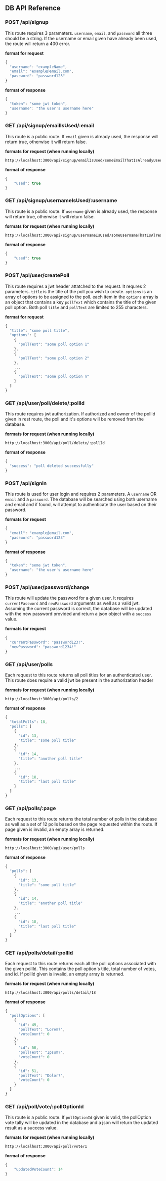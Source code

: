 ## DB API Reference

### POST /api/signup
This route requires 3 paramaters. `username`, `email`, and `password` all three should be a string. If the username or email given have already been used, the route will return a 400 error.

**format for request**
``` javascript
{
  "username": "exampleName",
  "email": "example@email.com",
  "password": "password123"
}
```

**format of response**
``` javascript
{
  "token": "some jwt token",
  "username": "the user's username here"
}
```

### GET /api/signup/emailIsUsed/:email
This route is a public route. If `email` given is already used, the response will return true, otherwise it will return false.

**formats for request (when running locally)**
```
http://localhost:3000/api/signup/emailIsUsed/someEmailThatIsAlreadyUsed
```

**format of response**
``` javascript
{
    "used": true
}
```

### GET /api/signup/usernameIsUsed/:username
This route is a public route. If `username` given is already used, the response will return true, otherwise it will return false.

**formats for request (when running locally)**
```
http://localhost:3000/api/signup/usernameIsUsed/someUsernameThatIsAlreadyUsed
```

**format of response**
``` javascript
{
    "used": true
}
```

### POST /api/user/createPoll
This route requires a jwt header attatched to the request. It requres 2 parameters. `title` is the title of the poll you wish to create. `options` is an array of options to be assigned to the poll. each item in the `options` array is an object that contains a key `pollText` which contains the title of the given poll option. Both poll `title` and `pollText` are limited to 255 characters.

**format for request**
``` javascript
{
  "title": "some poll title",
  "options": [
    {
      "pollText": "some poll option 1"
    },
    {
      "pollText": "some poll option 2"
    },
    ...
    {
      "pollText": "some poll option n"
    }
  ]
}
```

### GET /api/user/poll/delete/:pollId
This route requires jwt authorization. If authorized and owner of the pollId given in rest route, the poll and it's options will be removed from the database.

**formats for request (when running locally)**
```
http://localhost:3000/api/poll/delete/:pollId
```

**format of response**
``` javascript
{
  "success": "poll deleted successfully"
}
```

### POST /api/signin
This route is used for user login and requires 2 parameters. A `username` OR `email` and a `password`. The database will be searched using both username and email and if found, will attempt to authenticate the user based on their password. 

**formats for request**
``` javascript
{
  "email": "example@email.com",
  "password": "password123"
}
```

**format of response**
``` javascript
{
  "token": "some jwt token",
  "username": "the user's username here"
}
```

### POST /api/user/password/change
This route will update the password for a given user. It requires `currentPassword` and `newPassword` arguments as well as a valid jwt. Assuming the current password is correct, the database will be updated with the new password provided and return a json object with a `success` value.

**formats for request**
``` javascript
{
  "currentPassword": "password123!",
  "newPassword": "password1234!"
}
```

### GET /api/user/polls
Each request to this route returns all poll titles for an authenticated user.
This route does require a valid jwt be present in the authorization header

**formats for request (when running locally)**
```
http://localhost:3000/api/polls/2
```

**format of response**
``` javascript
{
  "totalPolls": 18,
  "polls": [
    {
      "id": 13,
      "title": "some poll title"
    },
    {
      "id": 14,
      "title": "another poll title"
    },
    ...
    {
      "id": 18,
      "title": "last poll title"
    }
  ]
}
```

### GET /api/polls/:page
Each request to this route returns the total number of polls in the database as well as a set of 12 polls based on the page requested within the route. 
If page given is invalid, an empty array is returned.

**formats for request (when running locally)**
```
http://localhost:3000/api/user/polls
```

**format of response**
``` javascript
{
  "polls": [
    {
      "id": 13,
      "title": "some poll title"
    },
    {
      "id": 14,
      "title": "another poll title"
    },
    ...
    {
      "id": 18,
      "title": "last poll title"
    }
  ]
}
```

### GET /api/polls/detail/:pollId
Each request to this route returns each all the poll options associated with the given pollId. This contains the poll option's title, total number of votes, and id.
If pollId given is invalid, an empty array is returned.

**formats for request (when running locally)**
```
http://localhost:3000/api/polls/detail/18
```

**format of response**
``` javascript
{
  "pollOptions": [
    {
      "id": 49,
      "pollText": "Lorem?",
      "voteCount": 0
    },
    {
      "id": 50,
      "pollText": "Ipsum?",
      "voteCount": 0
    },
    {
      "id": 51,
      "pollText": "Dolor?",
      "voteCount": 0
    }
  ]
}
```

### GET /api/poll/vote/:pollOptionId
This route is a public route. If `pollOptionId` given is valid, the pollOption vote tally will be updated in the database and a json will return the updated result as a success value. 

**formats for request (when running locally)**
```
http://localhost:3000/api/poll/vote/1
```

**format of response**
``` javascript
{
    "updatedVoteCount": 14
}
```
